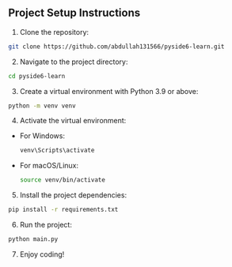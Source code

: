 ## Project Setup Instructions

1. Clone the repository:

```bash
git clone https://github.com/abdullah131566/pyside6-learn.git
```

2. Navigate to the project directory:

```bash
cd pyside6-learn
```

3. Create a virtual environment with Python 3.9 or above:

```bash
python -m venv venv
```

4. Activate the virtual environment:

- For Windows:
  ```bash
  venv\Scripts\activate
  ```
- For macOS/Linux:
  ```bash
  source venv/bin/activate
  ```

5. Install the project dependencies:

```bash
pip install -r requirements.txt
```

6. Run the project:

```bash
python main.py
```

7. Enjoy coding!
